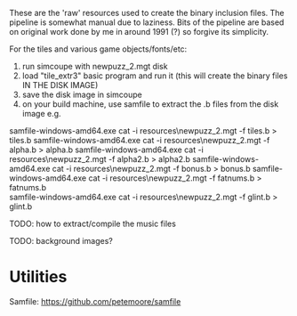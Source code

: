 These are the 'raw' resources used to create the binary inclusion files.
The pipeline is somewhat manual due to laziness. Bits of the pipeline are based on original work done by me in around 1991 (?) so forgive its simplicity.

For the tiles and various game objects/fonts/etc:

1. run simcoupe with newpuzz_2.mgt disk
2. load "tile_extr3" basic program and run it (this will create the binary files IN THE DISK IMAGE)
3. save the disk image in simcoupe
4. on your build machine, use samfile to extract the .b files from the disk image e.g.

samfile-windows-amd64.exe cat -i resources\newpuzz_2.mgt -f tiles.b > tiles.b
samfile-windows-amd64.exe cat -i resources\newpuzz_2.mgt -f alpha.b > alpha.b
samfile-windows-amd64.exe cat -i resources\newpuzz_2.mgt -f alpha2.b > alpha2.b
samfile-windows-amd64.exe cat -i resources\newpuzz_2.mgt -f bonus.b > bonus.b
samfile-windows-amd64.exe cat -i resources\newpuzz_2.mgt -f fatnums.b > fatnums.b  
samfile-windows-amd64.exe cat -i resources\newpuzz_2.mgt -f  glint.b > glint.b 

TODO: how to extract/compile the music files

TODO: background images?


Utilities
=========

Samfile: https://github.com/petemoore/samfile
